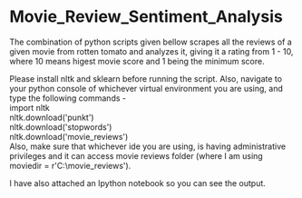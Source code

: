 # Movie_Review_Sentiment_Analysis
The combination of python scripts given bellow scrapes all the reviews of a given movie from rotten tomato and analyzes it, giving it a rating from 1 - 10, where 10 means higest movie score and 1 being the minimum score.

Please install nltk and sklearn before running the script. Also, navigate to your python console of whichever virtual environment you are using, and type the following commands -   <br /> 
                                                  import nltk<br /> 
                                                  nltk.download('punkt')<br /> 
                                                  nltk.download('stopwords')<br /> 
                                                  nltk.download('movie_reviews')<br /> 
Also, make sure that whichever ide you are using, is having administrative privileges and it can access movie reviews folder (where I am using moviedir = r'C:\movie_reviews'). <br /> 

I have also attached an Ipython notebook so you can see the output.
